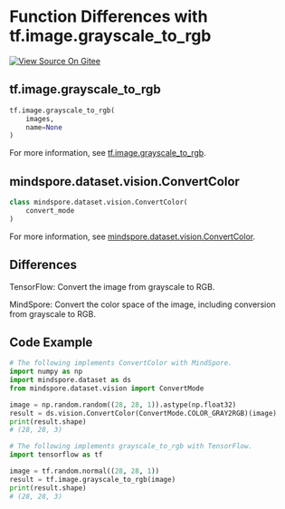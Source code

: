 # Function Differences with tf.image.grayscale_to_rgb

[![View Source On Gitee](https://mindspore-website.obs.cn-north-4.myhuaweicloud.com/website-images/r2.0/resource/_static/logo_source_en.png)](https://gitee.com/mindspore/docs/blob/r2.0/docs/mindspore/source_en/note/api_mapping/tensorflow_diff/grayscale_to_rgb.md)

## tf.image.grayscale_to_rgb

```python
tf.image.grayscale_to_rgb(
    images,
    name=None
)
```

For more information, see [tf.image.grayscale_to_rgb](https://www.tensorflow.org/versions/r2.6/api_docs/python/tf/image/grayscale_to_rgb).

## mindspore.dataset.vision.ConvertColor

```python
class mindspore.dataset.vision.ConvertColor(
    convert_mode
)
```

For more information, see [mindspore.dataset.vision.ConvertColor](https://mindspore.cn/docs/en/r2.0/api_python/dataset_vision/mindspore.dataset.vision.ConvertColor.html#mindspore.dataset.vision.ConvertColor).

## Differences

TensorFlow: Convert the image from grayscale to RGB.

MindSpore: Convert the color space of the image, including conversion from grayscale to RGB.

## Code Example

```python
# The following implements ConvertColor with MindSpore.
import numpy as np
import mindspore.dataset as ds
from mindspore.dataset.vision import ConvertMode

image = np.random.random((28, 28, 1)).astype(np.float32)
result = ds.vision.ConvertColor(ConvertMode.COLOR_GRAY2RGB)(image)
print(result.shape)
# (28, 28, 3)

# The following implements grayscale_to_rgb with TensorFlow.
import tensorflow as tf

image = tf.random.normal((28, 28, 1))
result = tf.image.grayscale_to_rgb(image)
print(result.shape)
# (28, 28, 3)
```
